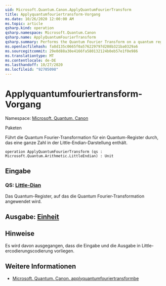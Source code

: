 ```yaml
---
uid: Microsoft.Quantum.Canon.ApplyQuantumFourierTransform
title: Applyquantumfouriertransform-Vorgang
ms.date: 10/26/2020 12:00:00 AM
ms.topic: article
qsharp.kind: operation
qsharp.namespace: Microsoft.Quantum.Canon
qsharp.name: ApplyQuantumFourierTransform
qsharp.summary: Performs the Quantum Fourier Transform on a quantum register containing an integer in the little-endian representation.
ms.openlocfilehash: fa8d135c0665f0a576229797d208b321ba0329a6
ms.sourcegitcommit: 29e0d88a30e4166fa580132124b0eb57e1f0e986
ms.translationtype: MT
ms.contentlocale: de-DE
ms.lasthandoff: 10/27/2020
ms.locfileid: "92705098"
---
```

# <a name="applyquantumfouriertransform-operation"></a>Applyquantumfouriertransform-Vorgang

Namespace: [Microsoft. Quantum. Canon](xref:Microsoft.Quantum.Canon)

Paketen [](https://nuget.org/packages/)


Führt die Quantum Fourier-Transformation für ein Quantum-Register durch, das eine ganze Zahl in der Little-Endian-Darstellung enthält.

```qsharp
operation ApplyQuantumFourierTransform (qs : Microsoft.Quantum.Arithmetic.LittleEndian) : Unit
```


## <a name="input"></a>Eingabe

### <a name="qs--littleendian"></a>QS: [Little-Dian](xref:Microsoft.Quantum.Arithmetic.LittleEndian)

Das Quantum-Register, auf das die Quantum Fourier-Transformation angewendet wird.



## <a name="output--unit"></a>Ausgabe: [Einheit](xref:microsoft.quantum.lang-ref.unit)



## <a name="remarks"></a>Hinweise

Es wird davon ausgegangen, dass die Eingabe und die Ausgabe in Little-ercodierungscodierung vorliegen.

## <a name="see-also"></a>Weitere Informationen

- [Microsoft. Quantum. Canon. applyquantumfouriertransformbe](xref:Microsoft.Quantum.Canon.ApplyQuantumFourierTransformBE)